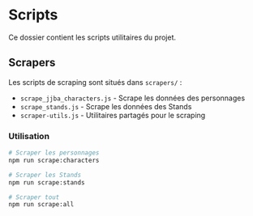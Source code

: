 # Scripts

Ce dossier contient les scripts utilitaires du projet.

## Scrapers

Les scripts de scraping sont situés dans `scrapers/` :

- `scrape_jjba_characters.js` - Scrape les données des personnages
- `scrape_stands.js` - Scrape les données des Stands
- `scraper-utils.js` - Utilitaires partagés pour le scraping

### Utilisation

```bash
# Scraper les personnages
npm run scrape:characters

# Scraper les Stands
npm run scrape:stands

# Scraper tout
npm run scrape:all
```
